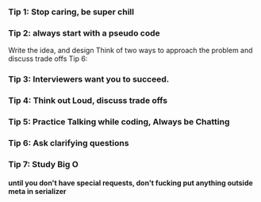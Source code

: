 
### Tip 1: Stop caring, be super chill

### Tip 2: always start with a pseudo code
Write the idea, and design
Think of two ways to approach the problem and discuss trade offs
Tip 6: 
### Tip 3: Interviewers want you to succeed.

### Tip 4: Think out Loud, discuss trade offs

### Tip 5: Practice Talking while coding, Always be Chatting

### Tip 6: Ask clarifying questions

### Tip 7: Study Big O


#### until you don't have special requests, don't fucking put anything outside meta in serializer